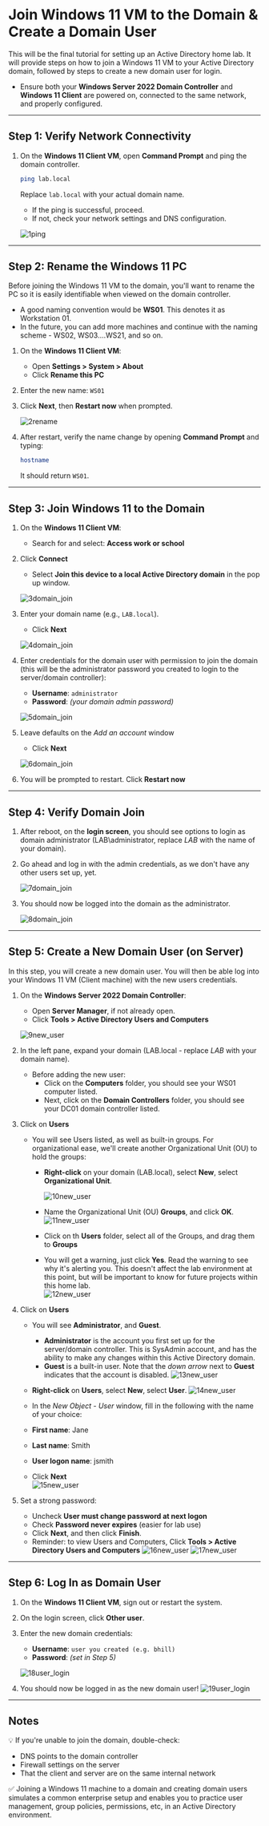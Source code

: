 # Join Windows 11 VM to the Domain & Create a Domain User

This will be the final tutorial for setting up an Active Directory home lab. It will provide steps on how to join a Windows 11 VM to your Active Directory domain, followed by steps to create a new domain user for login. 
- Ensure both your **Windows Server 2022 Domain Controller** and **Windows 11 Client** are powered on, connected to the same network, and properly configured.

---

## Step 1: Verify Network Connectivity

1. On the **Windows 11 Client VM**, open **Command Prompt** and ping the domain controller.

   ```bash
   ping lab.local
   ```

   Replace `lab.local` with your actual domain name.

   - If the ping is successful, proceed.
   - If not, check your network settings and DNS configuration.

   ![1ping](https://github.com/user-attachments/assets/006b8582-0991-4f15-a603-4a0becef8d39)

---

## Step 2: Rename the Windows 11 PC
Before joining the Windows 11 VM to the domain, you'll want to rename the PC so it is easily identifiable when viewed on the domain controller.  
- A good naming convention would be **WS01**.  This denotes it as Workstation 01.
- In the future, you can add more machines and continue with the naming scheme - WS02, WS03....WS21, and so on.
  
1. On the **Windows 11 Client VM**:
   - Open **Settings > System > About**
   - Click **Rename this PC**

2. Enter the new name: `WS01`

3. Click **Next**, then **Restart now** when prompted.

   ![2rename](https://github.com/user-attachments/assets/3f419c12-f28b-496f-ac77-7c8a214458bc)

4. After restart, verify the name change by opening **Command Prompt** and typing:

   ```bash
   hostname
   ```

   It should return `WS01`.

---

## Step 3: Join Windows 11 to the Domain

1. On the **Windows 11 Client VM**:
   - Search for and select: **Access work or school**

2. Click **Connect**
   - Select **Join this device to a local Active Directory domain** in the pop up window.

   ![3domain_join](https://github.com/user-attachments/assets/e6a107d1-4dbc-4554-aa1f-80a06e32566f)


3. Enter your domain name (e.g., `LAB.local`).
   - Click **Next**
     
   ![4domain_join](https://github.com/user-attachments/assets/367f5cef-de8f-4c53-809e-8ea7535aa579)

   
4. Enter credentials for the domain user with permission to join the domain (this will be the administrator password you created to login to the server/domain controller):
   - **Username**: `administrator`
   - **Password**: *(your domain admin password)*
     
   ![5domain_join](https://github.com/user-attachments/assets/79711a53-dae0-4fb1-951e-b02b773a0521)

5. Leave defaults on the *Add an account* window
   - Click **Next**
     
   ![6domain_join](https://github.com/user-attachments/assets/20263fd0-9dbf-4cf8-bc18-f8a88f8beda4)

6. You will be prompted to restart. Click **Restart now**

---

## Step 4: Verify Domain Join

1. After reboot, on the **login screen**, you should see options to login as domain administrator (LAB\administrator, replace *LAB* with the name of your domain).

2. Go ahead and log in with the admin credentials, as we don't have any other users set up, yet.
   
   ![7domain_join](https://github.com/user-attachments/assets/fef31870-e860-4334-bc1a-463d6784b036)


3. You should now be logged into the domain as the administrator.
   
   ![8domain_join](https://github.com/user-attachments/assets/a2e51668-c814-4c10-83f9-d77da5faa566)

---

## Step 5: Create a New Domain User (on Server)
In this step, you will create a new domain user.  You will then be able log into your Windows 11 VM (Client machine) with the new users credentials.

1. On the **Windows Server 2022 Domain Controller**:
   - Open **Server Manager**, if not already open.
   - Click **Tools > Active Directory Users and Computers**

   ![9new_user](https://github.com/user-attachments/assets/c749504d-5068-4b0a-b073-e5fe3256515b)


2. In the left pane, expand your domain (LAB.local - replace *LAB* with your domain name).  
   - Before adding the new user:
       - Click on the **Computers** folder, you should see your WS01 computer listed.
       - Next, click on the **Domain Controllers** folder, you should see your DC01 domain controller listed.
         
3. Click on **Users**  
   - You will see Users listed, as well as built-in groups.  For organizational ease, we'll create another Organizational Unit (OU) to hold the groups:
     - **Right-click** on your domain (LAB.local), select **New**, select **Organizational Unit**.
       
       ![10new_user](https://github.com/user-attachments/assets/422e1ba4-f38c-437d-8040-1ca148cd750c)

     - Name the Organizational Unit (OU) **Groups**, and click **OK**.
       ![11new_user](https://github.com/user-attachments/assets/9e8e873d-41ee-483f-8d69-230b9904ff8e)

     - Click on th **Users** folder, select all of the Groups, and drag them to **Groups**
     - You will get a warning, just click **Yes**.  Read the warning to see why it's alerting you.  This doesn't affect the lab environment at this point, but will be important to know for future projects within this home lab.  
       ![12new_user](https://github.com/user-attachments/assets/d6396a7e-16fb-4226-b188-89b6448707e8)


4. Click on **Users**
   - You will see **Administrator**, and **Guest**.
     - **Administrator** is the account you first set up for the server/domain controller.  This is SysAdmin account, and has the ability to make any changes within this Active Directory domain.
     - **Guest** is a built-in user.  Note that the *down arrow* next to **Guest** indicates that the account is disabled.
       ![13new_user](https://github.com/user-attachments/assets/06e36dab-13e1-4945-ad80-40ae443e4217)

   - **Right-click** on **Users**, select **New**, select **User**.
     ![14new_user](https://github.com/user-attachments/assets/f7105f5e-7590-4f8d-8931-d6c70140eddf)

   - In the *New Object - User* window, fill in the following with the name of your choice:
   - **First name**: Jane
   - **Last name**: Smith
   - **User logon name**: jsmith
   - Click **Next**  
     ![15new_user](https://github.com/user-attachments/assets/3c4b75a9-daf5-4eea-885e-6a3b015ebbb6)


5. Set a strong password:
   - Uncheck **User must change password at next logon**
   - Check **Password never expires** (easier for lab use)
   - Click **Next**, and then click **Finish**.
   - Reminder: to view Users and Computers, Click **Tools > Active Directory Users and Computers**
   ![16new_user](https://github.com/user-attachments/assets/ef6564b9-3490-46c7-a452-4d62590edf6a)
   ![17new_user](https://github.com/user-attachments/assets/36842dd9-eb27-4d7d-a38a-664761d6605d)


---

## Step 6: Log In as Domain User

1. On the **Windows 11 Client VM**, sign out or restart the system.

2. On the login screen, click **Other user**.

3. Enter the new domain credentials:
   - **Username**: `user you created (e.g. bhill)`
   - **Password**: *(set in Step 5)*

   ![18user_login](https://github.com/user-attachments/assets/cf501292-0249-4ebe-8759-2a96a83e12ce)


4. You should now be logged in as the new domain user!
   ![19user_login](https://github.com/user-attachments/assets/8755b5b5-3d37-42cf-82c1-0ccd24cbbbb2)

---

## Notes

💡 If you're unable to join the domain, double-check:
- DNS points to the domain controller
- Firewall settings on the server
- That the client and server are on the same internal network

✅ Joining a Windows 11 machine to a domain and creating domain users simulates a common enterprise setup and enables you to practice user management, group policies, permissions, etc, in an Active Directory environment.

